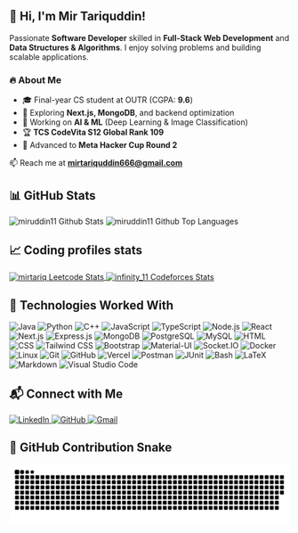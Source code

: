 ## 👋 Hi, I'm Mir Tariquddin!

<p>
  Passionate <strong>Software Developer</strong> skilled in <strong>Full-Stack Web Development</strong> and <strong>Data Structures & Algorithms</strong>. I enjoy solving problems and building scalable applications.
</p>

<h3>🔥 About Me</h3>
<ul>
  <li>🎓 Final-year CS student at OUTR (CGPA: <strong>9.6</strong>)</li>
  <li>🚀 Exploring <strong>Next.js, MongoDB</strong>, and backend optimization</li>
  <li>🤖 Working on <strong>AI & ML</strong> (Deep Learning & Image Classification)</li>
  <li>🏆 <strong>TCS CodeVita S12 Global Rank 109</strong></li>
  <li>🏅 Advanced to <strong>Meta Hacker Cup Round 2</strong></li>
</ul>

<p>📫 Reach me at <a href="mailto:mirtariquddin666@gmail.com"><strong>mirtariquddin666@gmail.com</strong></a></p>

## 📊 GitHub Stats

<span>
<img height="174" src="https://github-readme-stats.vercel.app/api?username=miruddin11&show_icons=true&hide=contribs&theme=github_dark&border_color=30363d)" alt="miruddin11 Github Stats" />
<img height="174" src="https://github-readme-stats.vercel.app/api/top-langs/?username=miruddin11&layout=compact&langs_count=6&theme=github_dark&border_color=30363d&size_weight=0.5&count_weight=0.5&hide=css" alt="miruddin11 Github Top Languages" />
</span>

## 📈 Coding profiles stats

<a href="https://leetcode.com/mirtariq">
<img align="center" height="322" src="https://leetcard.jacoblin.cool/mirtariq?theme=dark&font=noto_sans&ext=contest&sheets=https://gist.githubusercontent.com/RedHeadphone/5e715e284c89cace8f5fa09f7fb930b8/raw/164541033f8ae34e5ef6789c0d1ee627ece80f01/leetcode_stats_card.css" alt="mirtariq Leetcode Stats"/>
</a>
<a href="https://codeforces.com/profile/Nirmali18">
<img align="center" height="322" src="https://codeforces-readme-stats.vercel.app/api/card?username=Nirmali18&theme=github_dark&force_username=true&border_color=30363d" alt="infinity_11 Codeforces Stats"/>
</a>

## 🧩 Technologies Worked With

<p>
<img alt="Java" src="https://img.shields.io/badge/Java-e6712c?logo=Java&logoColor=white">
<img alt="Python" src="https://img.shields.io/badge/Python-3f7cad.svg?logo=python&logoColor=white">
<img alt="C++" src="https://img.shields.io/badge/C%2B%2B-00599C?logo=c%2B%2B&logoColor=white">
<img alt="JavaScript" src="https://img.shields.io/badge/JavaScript-20232A.svg?logo=javascript&logoColor=F7DF1E">
<img alt="TypeScript" src="https://img.shields.io/badge/TypeScript-007ACC.svg?logo=typescript&logoColor=white">
<img alt="Node.js" src="https://img.shields.io/badge/Node.js-58af50.svg?logo=node.js&logoColor=white">
<img alt="React" src="https://img.shields.io/badge/React-20232A?logo=react&logoColor=61DAFB">
<img alt="Next.js" src="https://img.shields.io/badge/Next.js-000000.svg?logo=next.js&logoColor=white">
<img alt="Express.js" src="https://img.shields.io/badge/Express.js-404D59.svg?logo=express&logoColor=white">
<img alt="MongoDB" src="https://img.shields.io/badge/MongoDB-5baa43.svg?logo=mongodb&logoColor=white">
<img alt="PostgreSQL" src="https://img.shields.io/badge/PostgreSQL-316192.svg?logo=postgresql&logoColor=white">
<img alt="MySQL" src="https://img.shields.io/badge/MySQL-2e7690?logo=mysql&logoColor=white">
<img alt="HTML" src="https://img.shields.io/badge/HTML-E34F26.svg?logo=html5&logoColor=white">
<img alt="CSS" src="https://img.shields.io/badge/CSS-1572B6.svg?logo=css3&logoColor=white">
<img alt="Tailwind CSS" src="https://img.shields.io/badge/Tailwind_CSS-06B6D4.svg?logo=tailwind-css&logoColor=white">
<img alt="Bootstrap" src="https://img.shields.io/badge/Bootstrap-7952B3.svg?logo=bootstrap&logoColor=white">
<img alt="Material-UI" src="https://img.shields.io/badge/Material--UI-0081CB.svg?logo=mui&logoColor=white">
<img alt="Socket.IO" src="https://img.shields.io/badge/Socket.IO-010101.svg?logo=socket.io&logoColor=white">
<img alt="Docker" src="https://img.shields.io/badge/Docker-02569B?logo=Docker&logoColor=white">
<img alt="Linux" src="https://img.shields.io/badge/Linux-f6db47?logo=linux&logoColor=black">
<img alt="Git" src="https://img.shields.io/badge/Git-F05033.svg?logo=git&logoColor=white">
<img alt="GitHub" src="https://img.shields.io/badge/GitHub-181717.svg?logo=github&logoColor=white">
<img alt="Vercel" src="https://img.shields.io/badge/Vercel-000000.svg?logo=vercel&logoColor=white">
<img alt="Postman" src="https://img.shields.io/badge/Postman-FF6C37?logo=postman&logoColor=white">
<img alt="JUnit" src="https://img.shields.io/badge/JUnit-25A162.svg?logo=junit5&logoColor=white">
<img alt="Bash" src="https://img.shields.io/badge/Bash-20232A.svg?logo=gnu-bash&logoColor=white">
<img alt="LaTeX" src="https://img.shields.io/badge/LaTeX-008080.svg?logo=LaTeX&logoColor=white">
<img alt="Markdown" src="https://img.shields.io/badge/Markdown-20232A.svg?logo=markdown&logoColor=white">
<img alt="Visual Studio Code" src="https://img.shields.io/badge/Visual%20Studio%20Code-167acd.svg?logo=visual-studio-code&logoColor=white">
</p>



## 📬 Connect with Me

<p>
  <a href="https://linkedin.com/in/mir-tariquddin" target="_blank">
    <img src="https://img.shields.io/badge/LinkedIn-%230077B5.svg?style=for-the-badge&logo=linkedin&logoColor=white" alt="LinkedIn">
  </a>
  
  <a href="https://github.com/miruddin11" target="_blank">
    <img src="https://img.shields.io/badge/GitHub-%23121011.svg?style=for-the-badge&logo=github&logoColor=white" alt="GitHub">
  </a>
  
  <a href="mailto:mirtariquddin666@gmail.com">
    <img src="https://img.shields.io/badge/Gmail-D14836?style=for-the-badge&logo=gmail&logoColor=white" alt="Gmail">
  </a>
</p>

## 🐍 GitHub Contribution Snake

<p>
  <img src="https://github.com/miruddin11/miruddin11/blob/output/github-snake-dark.svg" alt="snake gif">
</p>

